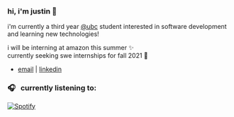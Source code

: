### hi, i'm justin 👋

i'm currently a third year [@ubc](https://www.bme.ubc.ca/) student interested in software development and learning new technologies!

i will be interning at amazon this summer ✨ </br>
currently seeking swe internships for fall 2021 🥺

- [email](mailto:justincho63@gmail.com) | [linkedin](https://www.linkedin.com/in/justinccho)

### 🎧 &nbsp; currently listening to:
[![Spotify](https://novatorem-blush.vercel.app/api/spotify)](https://open.spotify.com/user/justinlisteningtomusic123)





